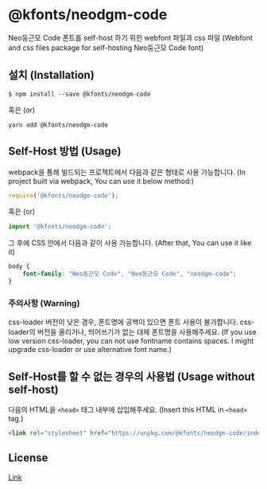 # @kfonts/neodgm-code

Neo둥근모 Code 폰트를 self-host 하기 위한 webfont 파일과 css 파일
(Webfont and css files package for self-hosting Neo둥근모 Code font)

## 설치 (Installation)

```
$ npm install --save @kfonts/neodgm-code
```

혹은 (or)

```
yarn add @kfonts/neodgm-code
```

## Self-Host 방법 (Usage)

webpack을 통해 빌드되는 프로젝트에서 다음과 같은 형태로 사용 가능합니다.
(In project built via webpack, You can use it below method:)

```js
require('@kfonts/neodgm-code');
```

혹은 (or)

```js
import '@kfonts/neodgm-code';
```

그 후에 CSS 안에서 다음과 같이 사용 가능합니다.
(After that, You can use it like it)

```css
body {
    font-family: "Neo둥근모 Code", "Neo둥근모 Code", "neodgm-code";
}
```

### 주의사항 (Warning)

css-loader 버전이 낮은 경우, 폰트명에 공백이 있으면 폰트 사용이 불가합니다.
css-loader의 버전을 올리거나, 띄어쓰기가 없는 대체 폰트명을 사용해주세요.
(If you use low version css-loader, you can not use fontname contains spaces.
I might upgrade css-loader or use alternative font name.)

## Self-Host를 할 수 없는 경우의 사용법 (Usage without self-host)

다음의 HTML을 `<head>` 태그 내부에 삽입해주세요.
(Insert this HTML in `<head>` tag.)

```html
<link rel="stylesheet" href="https://unpkg.com/@kfonts/neodgm-code/index.css" />
```

## License

[Link](https://github.com/Dalgona/neodgm/blob/master/LICENSE.txt)